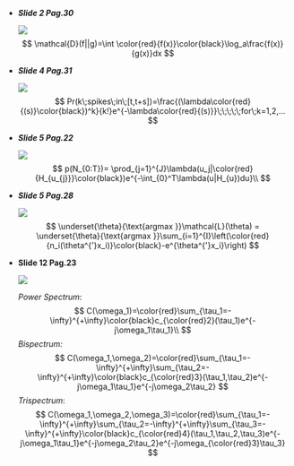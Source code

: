 - ***Slide 2 Pag.30***

  ![](images/error3.PNG)
  $$
  \mathcal{D}(f||g)=\int \color{red}{f(x)}\color{black}\log_a\frac{f(x)}{g(x)}dx
  $$

- ***Slide 4 Pag.31***

  ![](images/error5.png)
  $$
  Pr(k\;spikes\;in\;[t,t+s])=\frac{(\lambda\color{red}{(s)}\color{black})^k}{k!}e^{-\lambda\color{red}{(s)}}\;\;\;\;\;for\;k=1,2,...
  $$
  
- ***Slide 5 Pag.22***

  ![](images/error1.png)
  $$
  p(N_{0:T})= \prod_{j=1}^{J}\lambda(u_j|\color{red}{H_{u_{j}}}\color{black})e^{-\int_{0}^T\lambda(u|H_{u})du}\\
  $$


- ***Slide 5 Pag.28***

  ![](images/error2.PNG)
  $$
  \underset{\theta}{\text{argmax }}\mathcal{L}(\theta) = \underset{\theta}{\text{argmax }}\sum_{i=1}^{I}\left(\color{red}{n_i(\theta^{'}x_i)}\color{black}-e^{\theta^{'}x_i}\right)
  $$

- **Slide 12 Pag.23**

  ![](images/error4.PNG)

  *Power Spectrum*:
  $$
  C(\omega_1)=\color{red}\sum_{\tau_1=-\infty}^{+\infty}\color{black}c_{\color{red}2}(\tau_1)e^{-j\omega_1\tau_1}\\
  $$
  *Bispectrum:*
  $$
  C(\omega_1,\omega_2)=\color{red}\sum_{\tau_1=-\infty}^{+\infty}\sum_{\tau_2=-\infty}^{+\infty}\color{black}c_{\color{red}3}(\tau_1,\tau_2)e^{-j\omega_1\tau_1}e^{-j\omega_2\tau_2}
  $$
  *Trispectrum*:
  $$
  C(\omega_1,\omega_2,\omega_3)=\color{red}\sum_{\tau_1=-\infty}^{+\infty}\sum_{\tau_2=-\infty}^{+\infty}\sum_{\tau_3=-\infty}^{+\infty}\color{black}c_{\color{red}4}(\tau_1,\tau_2,\tau_3)e^{-j\omega_1\tau_1}e^{-j\omega_2\tau_2}e^{-j\omega_{\color{red}3}\tau_3}
  $$


